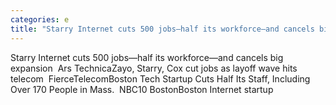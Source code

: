 ```yaml
---
categories: e
title: "Starry Internet cuts 500 jobs—half its workforce—and cancels big expansion  Ars Technica"
---
```

Starry Internet cuts 500 jobs—half its workforce—and cancels big expansion&nbsp;&nbsp;Ars TechnicaZayo, Starry, Cox cut jobs as layoff wave hits telecom&nbsp;&nbsp;FierceTelecomBoston Tech Startup Cuts Half Its Staff, Including Over 170 People in Mass.&nbsp;&nbsp;NBC10 BostonBoston Internet startup 